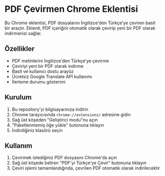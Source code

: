 # PDF Çevirmen Chrome Eklentisi

Bu Chrome eklentisi, PDF dosyalarını İngilizce'den Türkçe'ye çeviren basit bir araçtır. Eklenti, PDF içeriğini otomatik olarak çevirip yeni bir PDF olarak indirmenizi sağlar.

## Özellikler

- PDF metinlerini İngilizce'den Türkçe'ye çevirme
- Çeviriyi yeni bir PDF olarak indirme
- Basit ve kullanıcı dostu arayüz
- Ücretsiz Google Translate API kullanımı
- İlerleme durumu gösterimi

## Kurulum

1. Bu repository'yi bilgisayarınıza indirin
2. Chrome tarayıcısında `chrome://extensions/` adresine gidin
3. Sağ üst köşeden "Geliştirici modu"nu açın
4. "Paketlenmemiş öğe yükle" butonuna tıklayın
5. İndirdiğiniz klasörü seçin

## Kullanım

1. Çevirmek istediğiniz PDF dosyasını Chrome'da açın
2. Sağ üst köşede beliren "PDF'yi Türkçe'ye Çevir" butonuna tıklayın
3. Çeviri işlemi tamamlandığında, çevrilen PDF otomatik olarak indirilecektir
